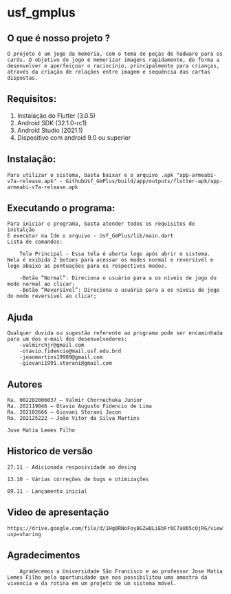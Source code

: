 # usf_gmplus

## O que é nosso projeto ?

	O projeto é um jogo da memória, com o tema de peças de hadware para os cards. O objetivo do jogo é memorizar imagens rapidamente, de forma a desenvolver e aperfeiçoar o raciocínio, principalmente para crianças, através da criação de relações entre imagem e sequência das cartas dispostas.
   
## Requisitos: 

 1. Instalação do Flutter (3.0.5)
 2. Android SDK (32.1.0-rc1)
 3. Android Studio (2021.1)
 4. Dispositivo com android 9.0 ou superior

## Instalação: 

	Para utilizar o sistema, basta baixar e o arquivo .apk "app-armeabi-v7a-release.apk" - GithubUsf_GmPlus/build/app/outputs/flutter-apk/app-armeabi-v7a-release.apk

## Executando o programa:

	Para iniciar o programa, basta atender todos os requisitos de instalção
	E executar na Ide o arquivo - Usf_GmPlus/lib/main.dart
	Lista de comandos:

		Tela Principal - Essa tela é aberta logo após abrir o sistema. Nela é exibida 2 botoes para acessar os modos normal e reversível e logo abaixo as pontuações para os respectivos modos.

		-Botão “Normal”: Direciona o usuário para a os níveis de jogo do modo normal ao clicar;
		-Botão “Reversível”: Direciona o usuário para a os níveis de jogo do modo reversível ao clicar;

## Ajuda

	Qualquer duvida ou sugestão referente ao programa pode ser encaminhada para um dos e-mail dos desenvolvedores:
		-valmirchjr@gmail.com
		-otavio.fidencio@mail.usf.edu.brd
		-joaomartins19909@gmail.com
		-giovani1991.storani@gmail.com
		

## Autores

	Ra. 002202006037 – Valmir Chornechuka Junior
	Ra. 202119046 – Otavio Augusto Fidencio de Lima
	Ra. 202102666 – Giovani Storani Jacon
	Ra. 202125222 – João Vitor da Silva Martins
	
	Jose Matia Lemes Filho


## Historico de versão

  	27.11 - Adicionada resposividade ao desing
	
	13.10 - Várias correções de bugs e otimizações
	
	09.11 - Lançamento inicial
	
	
## Video de apresentação

	https://drive.google.com/file/d/1Hg0RNoFoy8GZwQLiEbFr0C7aU65cOjRG/view?usp=sharing
	

## Agradecimentos

		Agradecemos a Universidade São Francisco e ao professor Jose Matia Lemes Filho pela oportunidade que nos possibilitou uma amostra da vivencia e da rotina em um projeto de um sistema móvel.
